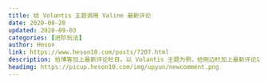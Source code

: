 ```yaml
---
title: 给 Volantis 主题调用 Valine 最新评论
date: 2020-08-28
updated: 2020-09-03
categories: [进阶玩法]
author: Heson
link: https://www.heson10.com/posts/7207.html
description: 给博客加上最新评论栏目。以 Volantis 主题为例，给侧边栏加上最新评论功能，实现整站调用。
headimg: https://picup.heson10.com/img/upyun/newcomment.png
---
```

